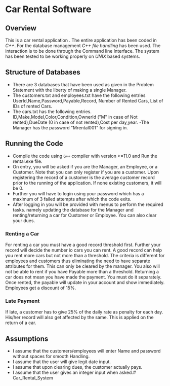 # Car Rental Software

## Overview 
This is a car rental application . The entire application has been coded in *C++*. For the database management *C++ file handling* has been used. The interaction is to be done through the Command line Interface. The system has been tested to be working properly on  *UNIX* based systems. 

## Structure of Databases

- There are 3 databases that have been used as given in the Problem Statement with the liberty of making a single Manager.
- The customers.txt and employees.txt have the following entries 
⁠UserId,Name,Password,Payable,Record, Number of Rented Cars, List of IDs of rented Cars. ⁠
- The cars.txt has the following entries.
⁠ID,Make,Model,Color,Condition,OwnerId ("M" in case of Not rented),DueDate (0 in case of not rented),Cost per day,year.
-The Manager has the password "Mrental001" for signing in.

## Running the Code 
- Compile the code using ```G++``` compiler with version >=11.0 and Run the rental.exe file.
- On entry, you will be asked if you are the Manager, an Employee, or a Customer. Note that you can only register if you are a customer. Upon registering the record of a customer is the average customer record prior to the running of the application. If none existing customers, it will be 0.
- Further you will have to login using your password which has a maximum of 3 failed attempts after which the  code exits.
- After logging in you will be provided with menus to perform the required tasks. namely updating the database for the Manager and renting/returning a car for Customer or Employee. You can also clear your dues.

### Renting a Car
For renting a car you must have a good record threshold first. Further your record will decide the number io cars you can rent. A good record can help you rent more cars but not more than a threshold. The criteria is different for employees and customers thus eliminating the need to have separate attributes for them. This can only be cleared by the manager. You also will not be able to rent if you have Payable more than a threshold. Returning a car does not mean you have made the payment. You must do it separately. Once rented, the payable will update in your account and show immediately. Employees get a discount of 15%.

### Late Payment 
If late, a customer has to give 25% of the daily rate as penalty for each day. His/her record will also get affected by the same. This is applied on the return of a car. 

## Assumptions
- I assume that the customers/employees will enter Name and password without spaces for smooth Handling. 
- I assume that the user will give legit date input. 
- I assume that upon clearing dues, the customer actually pays.
- I assume that the user gives an integer input when asked.# Car_Rental_System
